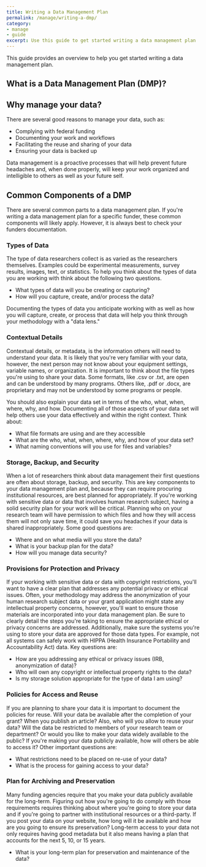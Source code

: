 ```yaml
---
title: Writing a Data Management Plan 
permalink: /manage/writing-a-dmp/
category: 
- manage
- guide 
excerpt: Use this guide to get started writing a data management plan  
---
```


This guide provides an overview to help you get started writing a data management plan. 

## What is a Data Management Plan (DMP)? 


## Why manage your data?

There are several good reasons to manage your data, such as: 

+ Complying with federal funding 
+ Documenting your work and workflows
+ Facilitating  the reuse and sharing of your data 
+ Ensuring your data is backed up

Data management is a proactive processes that will help prevent future headaches and, when done properly, will keep your work organized and intelligible to others as well as your future self. 

## Common Components of a DMP

There are several common parts to a data management plan. If you're writing a data management plan for a specific funder, these common components will likely apply. However, it is always best to check your funders documentation.  

### Types of Data 

The type of data researchers collect is as varied as the researchers themselves. Examples could be experimental measurements, survey results, images, text, or statistics. To help you think about the types of data you are working with think about the following two questions. 

+ What types of data will you be creating or capturing? 
+ How will you capture, create, and/or process the data?

Documenting the types of data you anticipate working with as well as how you will capture, create, or process that data will help you think through your methodology with a "data lens."

### Contextual Details 

Contextual details, or metadata, is the information others will need to understand your data. It is likely that you're very familiar with your data, however, the next person may not know about your equipment settings, variable names, or organization. It is important to think about the file types you're using to share your data. Some formats, like .csv or .txt, are open and can be understood by many programs. Others like, .pdf or .docx, are proprietary and may not be understood by some programs or people. 

You should also explain your data set in terms of the who, what, when, where, why, and how. Documenting all of those aspects of your data set will help others use your data effectively and within the right context. Think about: 

+ What file formats are using and are they accessible 
+ What are the who, what, when, where, why, and how of your data set? 
+ What naming conventions will you use for files and variables? 

### Storage, Backup, and Security 

When a lot of researchers think about data management their first questions are often about storage, backup, and security. This are key components to your data management plan and, because they can require procuring institutional resources, are best planned for appropriately. If you're working with sensitive data or data that involves human research subject, having a solid security plan for your work will be critical. Planning who on your research team will have permission to which files and how they will access them will not only save time, it could save you headaches if your data is shared inappropriately. Some good questions are: 

+ Where and on what media will you store the data?
+ What is your backup plan for the data?
+ How will you manage data security?

### Provisions for Protection and Privacy

If your working with sensitive data or data with copyright restrictions, you'll want to have a clear plan that addresses any potential privacy or ethical issues. Often, your methodology may address the anonymization of your human research subject data or your grant application might state any intellectual property concerns, however, you'll want to ensure those materials are incorporated into your data management plan. Be sure to clearly detail the steps you're taking to ensure the appropriate ethical or privacy concerns are addressed. Additionally, make sure the systems you're using to store your data are approved for those data types. For example, not all systems can safely work with HIPPA (Health Insurance Portability and Accountability Act) data. Key questions are: 

+ How are you addressing any ethical or privacy issues (IRB, anonymization of data)?
+ Who will own any copyright or intellectual property rights to the data?
+ Is my storage solution appropriate for the type of data I am using? 

### Policies for Access and Reuse 

If you are planning to share your data it is important to document the policies for reuse. Will your data be available after the completion of your grant? When you publish an article? Also, who will you allow to reuse your data? Will the data be restricted to members of your research team or department? Or would you like to make your data widely available to the public? If you're making your data publicly available, how will others be able to access it? Other important questions are: 

+ What restrictions need to be placed on re-use of your data?
+ What is the process for gaining access to your data?

### Plan for Archiving and Preservation 

Many funding agencies require that you make your data publicly available for the long-term. Figuring out how you're going to do comply with those requirements requires thinking about where you're going to store your data and if you're going to partner with institutional resources or a third-party. If you post your data on your website, how long will it be available and how are you going to ensure its preservation? Long-term access to your data not only requires having good metadata but it also means having a plan that accounts for the next 5, 10, or 15 years. 

+ What is your long-term plan for preservation and maintenance of the data? 

